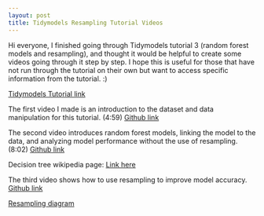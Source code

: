 ```yaml
---
layout: post
title: Tidymodels Resampling Tutorial Videos
---
```


Hi everyone, I finished going through Tidymodels tutorial 3 (random forest models and resampling), and thought it would be helpful to create some videos going through it step by step. I hope this is useful for those that have not run through the tutorial on their own but want to access specific information from the tutorial. :)

[Tidymodels Tutorial link](https://www.tidymodels.org/start/resampling/)

The first video I made is an introduction to the dataset and data manipulation for this tutorial. 
(4:59) [Github link](https://github.com/drlawson/drlawson.github.io/blob/master/images/TidymodelsTut3V1.mp4)

The second video introduces random forest models, linking the model to the data, and analyzing model performance without the use of resampling. (8:02) [Github link](https://github.com/drlawson/drlawson.github.io/blob/master/images/TidymodelsTut3V2.mp4)

Decision tree wikipedia page: [Link here](https://en.wikipedia.org/wiki/Decision_tree)

The third video shows how to use resampling to improve model accuracy. [Github link](https://github.com/drlawson/drlawson.github.io/blob/master/images/tut_3_v3.mp4) 

[Resampling diagram](https://raw.githubusercontent.com/drlawson/drlawson.github.io/master/images/tutorial3screenshot.jpg)